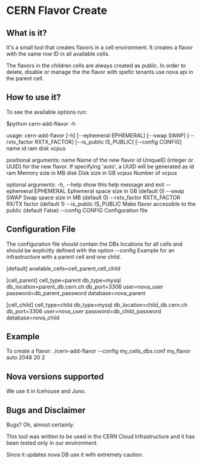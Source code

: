 CERN Flavor Create
==================

What is it?
-----------
It's a small tool that creates flavors in a cell environment.
It creates a flavor with the same row ID in all available cells.

The flavors in the children cells are always created as public.
In order to delete, disable or manage the the flavor with spefic tenants use 
nova api in the parent cell. 


How to use it?
--------------
To see the available options run:

$python cern-add-flavor -h

usage: cern-add-flavor [-h] [--ephemeral EPHEMERAL] [--swap SWAP]
                       [--rxtx_factor RXTX_FACTOR] [--is_public IS_PUBLIC]
                       [--config CONFIG]
                       name id ram disk vcpus

positional arguments:
  name                  Name of the new flavor
  id                    UniqueID (integer or UUID) for the new flavor. If
                        specifying 'auto', a UUID will be generated as id
  ram                   Memory size in MB
  disk                  Disk size in GB
  vcpus                 Number of vcpus

optional arguments:
  -h, --help            show this help message and exit
  --ephemeral EPHEMERAL
                        Ephemeral space size in GB (default 0)
  --swap SWAP           Swap space size in MB (default 0)
  --rxtx_factor RXTX_FACTOR
                        RX/TX factor (default 1)
  --is_public IS_PUBLIC
                        Make flavor accessible to the public (default False)
  --config CONFIG       Configuration file


Configuration File
------------------

The configuration file should contain the DBs locations for all cells and
should be explicitly defined with the option --config
Example for an infrastructure with a parent cell and one child.

[default]
available_cells=cell_parent,cell_child

[cell_parent]
cell_type=parent
db_type=mysql
db_location=parent_db.cern.ch
db_port=3306
user=nova_user
password=db_parent_password
database=nova_parent

[cell_child]
cell_type=child
db_type=mysql
db_location=child_db.cern.ch
db_port=3306
user=nova_user
password=db_child_password
database=nova_child


Example
-------

To create a flavor: 
./cern-add-flavor --config my_cells_dbs.conf my_flavor auto 2048 20 2



Nova versions supported
-----------------------
We use it in Icehouse and Juno.


Bugs and Disclaimer
-------------------
Bugs? Oh, almost certainly.

This tool was written to be used in the CERN Cloud Infrastructure and
it has been tested only in our environment.

Since it updates nova DB use it with extremely caution.
